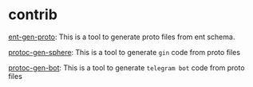 # contrib

[ent-gen-proto](./ent-gen-proto/README.md): This is a tool to generate proto files from ent schema. 

[protoc-gen-sphere](./protoc-gen-sphere/README.md): This is a tool to generate `gin` code from proto files

[protoc-gen-bot](./protoc-gen-bot/README.md): This is a tool to generate `telegram bot` code from proto files